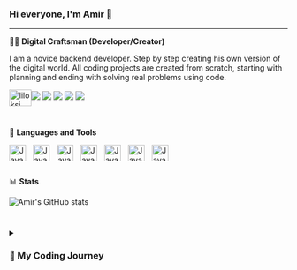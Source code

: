 ### Hi everyone, I'm Amir 👋

---

👨‍💻 **Digital Craftsman (Developer/Creator)**

I am a novice backend developer.  Step by step creating his own version of the digital world. All coding projects are created from scratch, starting with planning and ending with solving real problems using code.

<a href="https://instagram.com/liloksi" target="blank"><img align="center" src="https://raw.githubusercontent.com/rahuldkjain/github-profile-readme-generator/master/src/images/icons/Social/instagram.svg" alt="liloksi" height="30" width="40" /></a><img src="https://img.shields.io/badge/Gmail-C0C0C0?style=for-the-badge&logo=Gmail&logoColor=FF0000"/>   <img src="https://img.shields.io/badge/Instagram-C0C0C0?style=for-the-badge&logo=Instagram&logoColor=FF1493"/>   <img src="https://img.shields.io/badge/Twitter-C0C0C0?style=for-the-badge&logo=Twitter&logoColor=1E90FF"/>   <img src="https://img.shields.io/badge/Facebook-C0C0C0?style=for-the-badge&logo=Facebook&logoColor=00008B"/>   <img src="https://img.shields.io/badge/Telegram-C0C0C0?style=for-the-badge&logo=Telegram&logoColor=#1E90FF"/>

#

🧰 **Languages and Tools**

<img align="left" alt="Java" width="30px" style="padding-right:10px;" src="https://cdn.jsdelivr.net/gh/devicons/devicon/icons/python/python-original.svg" />
<img align="left" alt="Java" width="30px" style="padding-right:10px;" src="https://cdn.jsdelivr.net/gh/devicons/devicon/icons/django/django-plain.svg" />
<img align="left" alt="Java" width="30px" style="padding-right:10px;" <img src="https://cdn.jsdelivr.net/gh/devicons/devicon/icons/javascript/javascript-original.svg" />
<img align="left" alt="Java" width="30px" style="padding-right:10px;" <img src="https://cdn.jsdelivr.net/gh/devicons/devicon/icons/css3/css3-original.svg" />        
<img align="left" alt="Java" width="30px" style="padding-right:10px;" <img src="https://cdn.jsdelivr.net/gh/devicons/devicon/icons/html5/html5-original.svg" />
<img align="left" alt="Java" width="30px" style="padding-right:10px;" <img src="https://cdn.jsdelivr.net/gh/devicons/devicon/icons/linux/linux-original.svg" />
<img align="left" alt="Java" width="30px" style="padding-right:10px;" <img src="https://cdn.jsdelivr.net/gh/devicons/devicon/icons/github/github-original.svg" />
<br />
          
#

📊 **Stats**

![Amir's GitHub stats](https://github-readme-stats.vercel.app/api?username=liloksi&show_icons=true&theme=gruvbox)

#

<details>
<summary><h3>🚀 My Coding Journey<h3></summary>

I started my coding career as a naive computer science student with a passion to learn everything possible about this programming world - code, games, theory. I went to programming courses in order to increase my knowledge. During the courses, I started studying with Python. Also, without wasting time, I myself am studying Blockchain development with the dream of creating my own Blockchain, and developing it to a global scale.





          
